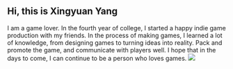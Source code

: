 ## Hi, this is Xingyuan Yang

I am a game lover. In the fourth year of college, I started a happy indie game production with my friends. In the process of making games, I learned a lot of knowledge, from designing games to turning ideas into reality. Pack and promote the game, and communicate with players well. I hope that in the days to come, I can continue to be a person who loves games. 
![](selfie.png)
